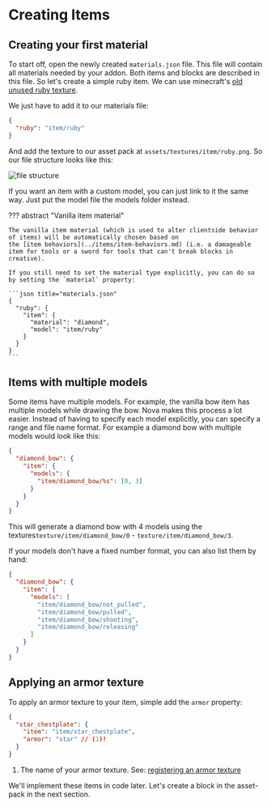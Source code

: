 # Creating Items

## Creating your first material

To start off, open the newly created ``materials.json`` file. This file will contain all materials needed by your addon.
Both items and blocks are described in this file. So let's create a simple ruby item. We can use minecraft's [old unused ruby
texture](https://i.imgur.com/VW3UMqh.png).

We just have to add it to our materials file:

```json title="materials.json"
{
  "ruby": "item/ruby"
}
```

And add the texture to our asset pack at ``assets/textures/item/ruby.png``. So our file structure looks like this:

![file structure](https://i.imgur.com/GVf5LHf.png)

If you want an item with a custom model, you can just link to it the same way. Just put the model file the models folder
instead.

??? abstract "Vanilla item material"

    The vanilla item material (which is used to alter clientside behavior of items) will be automatically chosen based on
    the [item behaviors](../items/item-behaviors.md) (i.e. a damageable item for tools or a sword for tools that can't break blocks in creative).
    
    If you still need to set the material type explicitly, you can do so by setting the `material` property:
    
    ```json title="materials.json"
    {
      "ruby": {
        "item": {
          "material": "diamond",
          "model": "item/ruby"
        }
      }
    }
    ```

## Items with multiple models

Some items have multiple models. For example, the vanilla bow item has multiple models while drawing the bow. Nova makes
this process a lot easier. Instead of having to specify each model explicitly, you can specify a range and file name
format.
For example a diamond bow with multiple models would look like this:

```json title="materials.json"
{
  "diamond_bow": {
    "item": {
      "models": {
        "item/diamond_bow/%s": [0, 3]
      }
    }
  }
}
```

This will generate a diamond bow with 4 models using the textures``texture/item/diamond_bow/0`` -
``texture/item/diamond_bow/3``.

If your models don't have a fixed number format, you can also list them by hand:

```json title="materials.json"
{
  "diamond_bow": {
    "item": {
      "models": [
        "item/diamond_bow/not_pulled",
        "item/diamond_bow/pulled",
        "item/diamond_bow/shooting",
        "item/diamond_bow/releasing"
      ]
    }
  }
}
```

## Applying an armor texture

To apply an armor texture to your item, simple add the `armor` property:

```json title="materials.json"
{
  "star_chestplate": {
    "item": "item/star_chestplate",
    "armor": "star" // (1)!
  }
}
```

1. The name of your armor texture. See: [registering an armor texture](creating-armor.md#registering-an-armor-texture)

We'll implement these items in code later. Let's create a block in the asset-pack in the next section.